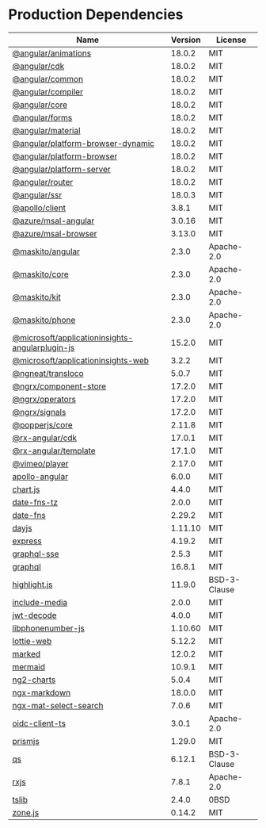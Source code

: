 # Production Dependencies

  | Name | Version | License |
  | ---- | ------- | ------- |
  | [@angular/animations](https://github.com/angular/angular) | 18.0.2 | MIT |
| [@angular/cdk](https://github.com/angular/components) | 18.0.2 | MIT |
| [@angular/common](https://github.com/angular/angular) | 18.0.2 | MIT |
| [@angular/compiler](https://github.com/angular/angular) | 18.0.2 | MIT |
| [@angular/core](https://github.com/angular/angular) | 18.0.2 | MIT |
| [@angular/forms](https://github.com/angular/angular) | 18.0.2 | MIT |
| [@angular/material](https://github.com/angular/components) | 18.0.2 | MIT |
| [@angular/platform-browser-dynamic](https://github.com/angular/angular) | 18.0.2 | MIT |
| [@angular/platform-browser](https://github.com/angular/angular) | 18.0.2 | MIT |
| [@angular/platform-server](https://github.com/angular/angular) | 18.0.2 | MIT |
| [@angular/router](https://github.com/angular/angular) | 18.0.2 | MIT |
| [@angular/ssr](https://github.com/angular/angular-cli) | 18.0.3 | MIT |
| [@apollo/client](https://github.com/apollographql/apollo-client) | 3.8.1 | MIT |
| [@azure/msal-angular](https://github.com/AzureAD/microsoft-authentication-library-for-js) | 3.0.16 | MIT |
| [@azure/msal-browser](https://github.com/AzureAD/microsoft-authentication-library-for-js) | 3.13.0 | MIT |
| [@maskito/angular](https://github.com/taiga-family/maskito) | 2.3.0 | Apache-2.0 |
| [@maskito/core](https://github.com/taiga-family/maskito) | 2.3.0 | Apache-2.0 |
| [@maskito/kit](https://github.com/taiga-family/maskito) | 2.3.0 | Apache-2.0 |
| [@maskito/phone](https://github.com/taiga-family/maskito) | 2.3.0 | Apache-2.0 |
| [@microsoft/applicationinsights-angularplugin-js](https://github.com/microsoft/applicationinsights-angularplugin-js) | 15.2.0 | MIT |
| [@microsoft/applicationinsights-web](https://github.com/microsoft/ApplicationInsights-JS) | 3.2.2 | MIT |
| [@ngneat/transloco](https://github.com/ngneat/transloco) | 5.0.7 | MIT |
| [@ngrx/component-store](https://github.com/ngrx/platform) | 17.2.0 | MIT |
| [@ngrx/operators](https://github.com/ngrx/platform) | 17.2.0 | MIT |
| [@ngrx/signals](https://github.com/ngrx/platform) | 17.2.0 | MIT |
| [@popperjs/core](https://github.com/popperjs/popper-core) | 2.11.8 | MIT |
| [@rx-angular/cdk](https://github.com/rx-angular/rx-angular) | 17.0.1 | MIT |
| [@rx-angular/template](https://github.com/rx-angular/rx-angular) | 17.1.0 | MIT |
| [@vimeo/player](https://github.com/vimeo/player.js) | 2.17.0 | MIT |
| [apollo-angular](https://github.com/kamilkisiela/apollo-angular) | 6.0.0 | MIT |
| [chart.js](https://github.com/chartjs/Chart.js) | 4.4.0 | MIT |
| [date-fns-tz](https://github.com/marnusw/date-fns-tz) | 2.0.0 | MIT |
| [date-fns](https://github.com/date-fns/date-fns) | 2.29.2 | MIT |
| [dayjs](https://github.com/iamkun/dayjs) | 1.11.10 | MIT |
| [express](https://github.com/expressjs/express) | 4.19.2 | MIT |
| [graphql-sse](https://github.com/enisdenjo/graphql-sse) | 2.5.3 | MIT |
| [graphql](https://github.com/graphql/graphql-js) | 16.8.1 | MIT |
| [highlight.js](https://github.com/highlightjs/highlight.js) | 11.9.0 | BSD-3-Clause |
| [include-media](https://github.com/eduardoboucas/include-media) | 2.0.0 | MIT |
| [jwt-decode](https://github.com/auth0/jwt-decode) | 4.0.0 | MIT |
| [libphonenumber-js](git+https://gitlab.com/catamphetamine/libphonenumber-js) | 1.10.60 | MIT |
| [lottie-web](https://github.com/airbnb/lottie-web) | 5.12.2 | MIT |
| [marked](https://github.com/markedjs/marked) | 12.0.2 | MIT |
| [mermaid](https://github.com/mermaid-js/mermaid) | 10.9.1 | MIT |
| [ng2-charts](https://github.com/valor-software/ng2-charts) | 5.0.4 | MIT |
| [ngx-markdown](https://github.com/jfcere/ngx-markdown) | 18.0.0 | MIT |
| [ngx-mat-select-search](https://github.com/bithost-gmbh/ngx-mat-select-search) | 7.0.6 | MIT |
| [oidc-client-ts](https://github.com/authts/oidc-client-ts) | 3.0.1 | Apache-2.0 |
| [prismjs](https://github.com/PrismJS/prism) | 1.29.0 | MIT |
| [qs](https://github.com/ljharb/qs) | 6.12.1 | BSD-3-Clause |
| [rxjs](https://github.com/reactivex/rxjs) | 7.8.1 | Apache-2.0 |
| [tslib](https://github.com/Microsoft/tslib) | 2.4.0 | 0BSD |
| [zone.js](https://github.com/angular/angular) | 0.14.2 | MIT |
